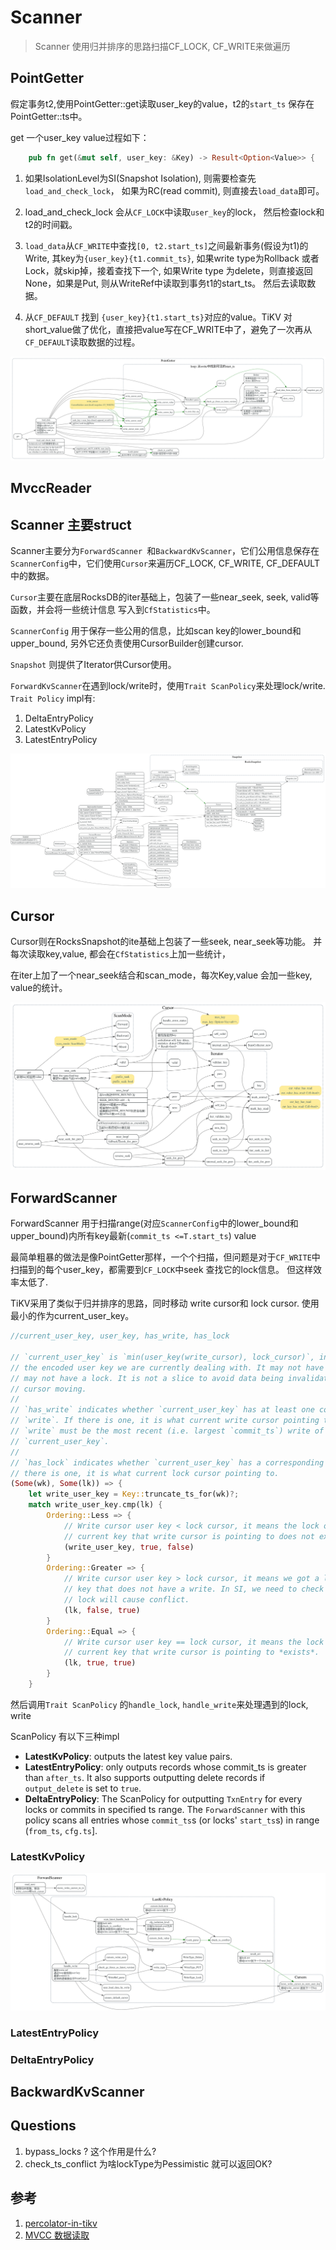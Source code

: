 # Scanner

> Scanner 使用归并排序的思路扫描CF_LOCK, CF_WRITE来做遍历

<!-- toc -->

## PointGetter

假定事务t2,使用PointGetter::get读取user_key的value，t2的`start_ts` 保存在PointGetter::ts中。

get 一个user_key value过程如下：
```rust
    pub fn get(&mut self, user_key: &Key) -> Result<Option<Value>> {
```

1. 如果IsolationLevel为SI(Snapshot Isolation), 则需要检查先`load_and_check_lock`， 如果为RC(read commit), 则直接去`load_data`即可。
2. load_and_check_lock 会从`CF_LOCK`中读取`user_key`的lock， 然后检查lock和t2的时间戳。
3. `load_data`从`CF_WRITE`中查找`[0, t2.start_ts]`之间最新事务(假设为t1)的Write, 其key为`{user_key}{t1.commit_ts}`, 如果write type为Rollback
或者Lock，就skip掉，接着查找下一个, 如果Write type 为delete，则直接返回None，如果是Put, 则从WriteRef中读取到事务t1的start_ts。
然后去读取数据。

4. 从`CF_DEFAULT` 找到 `{user_key}{t1.start_ts}`对应的value。TiKV 对short_value做了优化，直接把value写在CF_WRITE中了，避免了一次再从`CF_DEFAULT`读取数据的过程。


![](./dot/PointGetter_get.svg)

## MvccReader

## Scanner 主要struct

Scanner主要分为`ForwardScanner `和`BackwardKvScanner`，它们公用信息保存在`ScannerConfig`中，它们使用`Cursor`来遍历CF_LOCK, CF_WRITE, CF_DEFAULT中的数据。

`Cursor`主要在底层RocksDB的iter基础上，包装了一些near_seek, seek, valid等函数，并会将一些统计信息
写入到`CfStatistics`中。

`ScannerConfig` 用于保存一些公用的信息，比如scan key的lower_bound和upper_bound, 另外它还负责使用CursorBuilder创建cursor.

`Snapshot` 则提供了Iterator供Cursor使用。

`ForwardKvScanner`在遇到lock/write时，使用`Trait ScanPolicy`来处理lock/write.
`Trait Policy` impl有:  

1. DeltaEntryPolicy 
2. LatestKvPolicy 
3. LatestEntryPolicy

![](./dot/storage_scanner_struct.svg)

## Cursor

Cursor则在RocksSnapshot的ite基础上包装了一些seek, near_seek等功能。
并每次读取key,value, 都会在`CfStatistics`上加一些统计，

在iter上加了一个near_seek结合和scan_mode，每次Key,value 
会加一些key, value的统计。

![](./dot/cursor.svg)

## ForwardScanner

ForwardScanner 用于扫描range(对应`ScannerConfig`中的lower_bound和upper_bound)内所有key最新(`commit_ts <=T.start_ts`) value

最简单粗暴的做法是像PointGetter那样，一个个扫描，但问题是对于`CF_WRITE`中扫描到的每个user_key，都需要到`CF_LOCK`中seek 查找它的lock信息。
但这样效率太低了.

TiKV采用了类似于归并排序的思路，同时移动 write cursor和 lock cursor. 使用最小的作为current_user_key。

```rust
//current_user_key, user_key, has_write, has_lock

// `current_user_key` is `min(user_key(write_cursor), lock_cursor)`, indicating
// the encoded user key we are currently dealing with. It may not have a write, or
// may not have a lock. It is not a slice to avoid data being invalidated after
// cursor moving.
//
// `has_write` indicates whether `current_user_key` has at least one corresponding
// `write`. If there is one, it is what current write cursor pointing to. The pointed
// `write` must be the most recent (i.e. largest `commit_ts`) write of
// `current_user_key`.
//
// `has_lock` indicates whether `current_user_key` has a corresponding `lock`. If
// there is one, it is what current lock cursor pointing to.
(Some(wk), Some(lk)) => {
    let write_user_key = Key::truncate_ts_for(wk)?;
    match write_user_key.cmp(lk) {
        Ordering::Less => {
            // Write cursor user key < lock cursor, it means the lock of the
            // current key that write cursor is pointing to does not exist.
            (write_user_key, true, false)
        }
        Ordering::Greater => {
            // Write cursor user key > lock cursor, it means we got a lock of a
            // key that does not have a write. In SI, we need to check if the
            // lock will cause conflict.
            (lk, false, true)
        }
        Ordering::Equal => {
            // Write cursor user key == lock cursor, it means the lock of the
            // current key that write cursor is pointing to *exists*.
            (lk, true, true)
        }
    }
```

然后调用`Trait ScanPolicy` 的`handle_lock`, `handle_write`来处理遇到的lock, write

ScanPolicy 有以下三种impl

* <b> LatestKvPolicy</b>: outputs the latest key value pairs.
* <b> LatestEntryPolicy</b>: only outputs records whose commit_ts is greater than `after_ts`. It also supports outputting delete records if `output_delete` is set to `true`.
* <b>DeltaEntryPolicy</b>: The ScanPolicy for outputting `TxnEntry` for every locks or commits in specified ts range.  The `ForwardScanner` with this policy scans all entries whose `commit_ts`s (or locks' `start_ts`s) in range (`from_ts`, `cfg.ts`].


### LatestKvPolicy

![](./dot/LastKvPolicy.svg)

### LatestEntryPolicy

### DeltaEntryPolicy

## BackwardKvScanner


## Questions
1. bypass_locks ? 这个作用是什么?
2. check_ts_conflict 为啥lockType为Pessimistic 就可以返回OK?

## 参考

1. [percolator-in-tikv](https://tikv.org/deep-dive/distributed-transaction/percolator/#percolator-in-tikv)
2. [MVCC 数据读取](https://pingcap.com/blog-cn/tikv-source-code-reading-13/)
